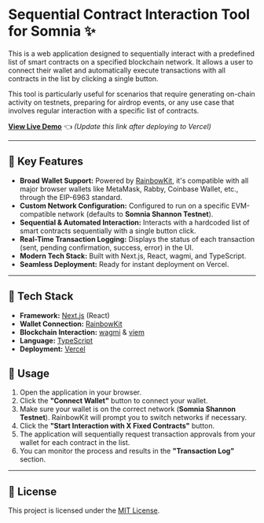 # Sequential Contract Interaction Tool for Somnia ✨

This is a web application designed to sequentially interact with a predefined list of smart contracts on a specified blockchain network. It allows a user to connect their wallet and automatically execute transactions with all contracts in the list by clicking a single button.

This tool is particularly useful for scenarios that require generating on-chain activity on testnets, preparing for airdrop events, or any use case that involves regular interaction with a specific list of contracts.

**[View Live Demo](https://somnia-tx.vercel.app/)** 👈 *(Update this link after deploying to Vercel)*

---

## 🚀 Key Features

* **Broad Wallet Support:** Powered by [RainbowKit](https://www.rainbowkit.com/), it's compatible with all major browser wallets like MetaMask, Rabby, Coinbase Wallet, etc., through the EIP-6963 standard.
* **Custom Network Configuration:** Configured to run on a specific EVM-compatible network (defaults to **Somnia Shannon Testnet**).
* **Sequential & Automated Interaction:** Interacts with a hardcoded list of smart contracts sequentially with a single button click.
* **Real-Time Transaction Logging:** Displays the status of each transaction (sent, pending confirmation, success, error) in the UI.
* **Modern Tech Stack:** Built with Next.js, React, wagmi, and TypeScript.
* **Seamless Deployment:** Ready for instant deployment on Vercel.

---

## 🔧 Tech Stack

* **Framework:** [Next.js](https://nextjs.org/) (React)
* **Wallet Connection:** [RainbowKit](https://www.rainbowkit.com/)
* **Blockchain Interaction:** [wagmi](https://wagmi.sh/) & [viem](https://viem.sh/)
* **Language:** [TypeScript](https://www.typescriptlang.org/)
* **Deployment:** [Vercel](https://vercel.com/)


## 📖 Usage

1.  Open the application in your browser.
2.  Click the **"Connect Wallet"** button to connect your wallet.
3.  Make sure your wallet is on the correct network (**Somnia Shannon Testnet**). RainbowKit will prompt you to switch networks if necessary.
4.  Click the **"Start Interaction with X Fixed Contracts"** button.
5.  The application will sequentially request transaction approvals from your wallet for each contract in the list.
6.  You can monitor the process and results in the **"Transaction Log"** section.

---

## 📜 License

This project is licensed under the [MIT License](./LICENSE).
